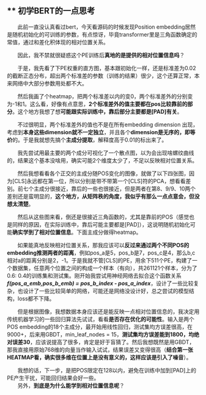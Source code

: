 ** 初学BERT的一点思考  
---

&#160; &#160; &#160; &#160;此前一直没认真看过bert，今天看源码的时候发现Position embedding居然是随机初始化的可训练的参数，有点惊讶，毕竟transformer里是三角函数确定的常值，通过和差化积体现的相对位置关系。  

&#160; &#160; &#160; &#160;因此，我不禁就很疑惑这个PE训练后**真地的是提供的相对位置信息吗**？  

&#160; &#160; &#160; &#160;于是，我先看了下PE权重的直方图，基本跟初始化一样，还是标准差为0.02的截断正态分布，超出两个标准差的参数（训练的结果）很少，这个还算正常，本来网络中大部分参数用处都不大。  

&#160; &#160; &#160; &#160;然后我画了个heatmap，把两个标准差以内的变0，两个标准差外的分别变为-1和1。这么看，好像有点意思，**2个标准差外的值主要都在pos比较靠前的部分**。这个地方我想了想**可能跟实际训练中，靠后部分主要都是\[PAD\]有关**。  

&#160; &#160; &#160; &#160;不过很明显，两个标准差外的值也不是在所有embedding dimension 出现，考虑到**本身这些dimension就不一定独立**，并且各个**dimension是无序的，即等价**的。于是我就想先搞个**主成分提取**，解释度高于0.01的标出来了。  

&#160; &#160; &#160; &#160;我先尝试用最主要的两个成分可视化了一个散点图，以为会出现啥螺纹曲线的，结果这个基本没啥用，确实可能2个维度太少了，不足以反映相对位置关系。  

&#160; &#160; &#160; &#160;然后我想看看各个正交的主成分随POS变化的图像，就做了以下四张图，因为\[CLS\]永远都在第一位，所以分别是带不带第一个\[CLS\]符的PCA，想看看差别。前七个主成分很接近，靠后的一些也很接近，但是两者在第8、9/9、10两个差别还是蛮明显的，**这个地方，从矩阵秩的角度，我似乎有那么一点点意会，但没想太清楚**。  

&#160; &#160; &#160; &#160;然后从这些图来看，倒还是很接近三角函数的，尤其是靠前的POS（感觉也是同样的原因，在实际训练中，靠后可能主要都是\[PAD\]），这说明随机初始化可能**确实学到了相对位置信息**。下面主成分做得heatmap。  

&#160; &#160; &#160; &#160;如果能真地反映相对位置关系，那我应该可以**反过来通过两个不同POS的embedding推测两者的距离**，例如pos_a是5，pos_b是7，pos_c是4，那么b,c相对a的距离分别是2，-1。于是我就不管\[CLS\]的PE，用余下511个PE，构建了一个数据集，任意两个位置之间的构成一个样本（有向），共261121个样本，分为了0.6: 0.4的训练集和测试集。刚开始我尝试用神经网络去拟合这个函数关系***f(pos_a_emb,pos_b_emb) = pos_b_index - pos_a_index***，设计了一些比较复杂，也设计了一些比较简单的网络，可能还是网络没设计好，总之尝试的模型结构，loss都不下降。  

&#160; &#160; &#160; &#160;但是根据图像，我想数据本身应该还是能反映一点相对位置信息的，我决定用传统机器学习的一些回归算法先试试，看看**是否存在优化的可能性**。输入是两个POS embedding的18个主成分，最开始用线性回归，测试集均方误差很高，在9000+，后来用GBDT，min_leaf_nodes = 15，**测试集均方误差能到1800，均绝对误差30**，应该说提高了很多，肯定是好于盲猜了。然后我想既然是用GBDT，那我直接用原始768维的向量当作输入试试，结果误差又变得很高（**结合第一张HEATMAP看，确实很多维在位置上是没有意义的，这样应该是引入了噪音**）。  

&#160; &#160; &#160; &#160;我想的话，下一步，是把POS限定在128以内，避免在训练中加到[PAD]上的PE产生干扰，可能回归结果会好一些。  
&#160; &#160; &#160; &#160;另外，**到底是为什么能学到相对位置信息呢**？  
